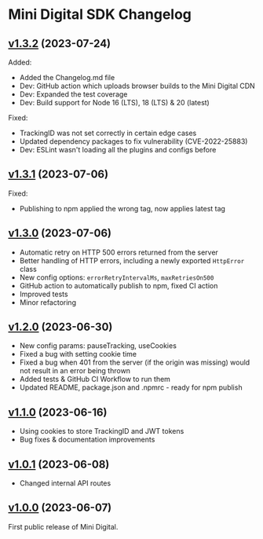 # Mini Digital SDK Changelog

## [v1.3.2](https://github.com/WunderbarNetwork/mini-digital-sdk-js/compare/v1.3.1...v1.3.2) (2023-07-24)

Added:

- Added the Changelog.md file
- Dev: GitHub action which uploads browser builds to the Mini Digital CDN
- Dev: Expanded the test coverage
- Dev: Build support for Node 16 (LTS), 18 (LTS) & 20 (latest)

Fixed:

- TrackingID was not set correctly in certain edge cases
- Updated dependency packages to fix vulnerability (CVE-2022-25883)
- Dev: ESLint wasn't loading all the plugins and configs before

## [v1.3.1](https://github.com/WunderbarNetwork/mini-digital-sdk-js/compare/v1.3.0...v1.3.1) (2023-07-06)

Fixed:

- Publishing to npm applied the wrong tag, now applies latest tag

## [v1.3.0](https://github.com/WunderbarNetwork/mini-digital-sdk-js/compare/v1.2.0...v1.3.0) (2023-07-06)

- Automatic retry on HTTP 500 errors returned from the server
- Better handling of HTTP errors, including a newly exported `HttpError` class
- New config options: `errorRetryIntervalMs`, `maxRetriesOn500`
- GitHub action to automatically publish to npm, fixed CI action
- Improved tests
- Minor refactoring

## [v1.2.0](https://github.com/WunderbarNetwork/mini-digital-sdk-js/compare/v1.1.0...v1.2.0) (2023-06-30)

- New config params: pauseTracking, useCookies
- Fixed a bug with setting cookie time
- Fixed a bug when 401 from the server (if the origin was missing) would not result in an error being thrown
- Added tests & GitHub CI Workflow to run them
- Updated README, package.json and .npmrc - ready for npm publish

## [v1.1.0](https://github.com/WunderbarNetwork/mini-digital-sdk-js/compare/v1.0.1...v1.1.0) (2023-06-16)

- Using cookies to store TrackingID and JWT tokens
- Bug fixes & documentation improvements

## [v1.0.1](https://github.com/WunderbarNetwork/mini-digital-sdk-js/compare/v1.0.0...v1.0.1) (2023-06-08)

- Changed internal API routes

## [v1.0.0](https://github.com/WunderbarNetwork/mini-digital-sdk-js/compare/v0.1.0...v1.0.0) (2023-06-07)

First public release of Mini Digital.
